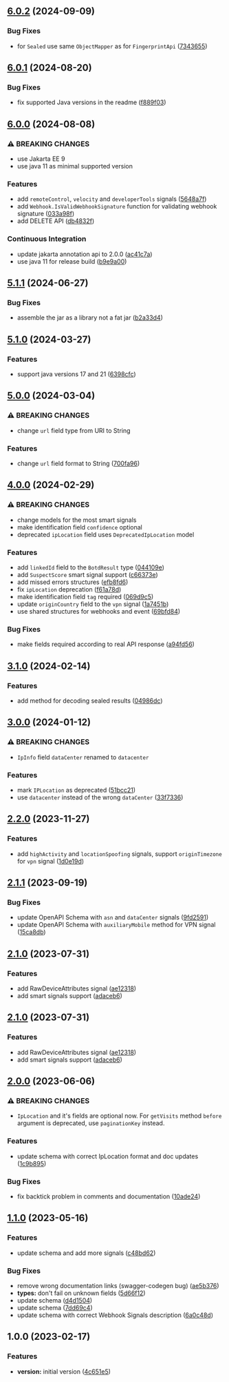 ## [6.0.2](https://github.com/fingerprintjs/fingerprint-pro-server-api-java-sdk/compare/v6.0.1...v6.0.2) (2024-09-09)


### Bug Fixes

* for `Sealed` use same `ObjectMapper` as for `FingerprintApi` ([7343655](https://github.com/fingerprintjs/fingerprint-pro-server-api-java-sdk/commit/734365587dbc52a504d17c051ef03cd85f6c2d34))

## [6.0.1](https://github.com/fingerprintjs/fingerprint-pro-server-api-java-sdk/compare/v6.0.0...v6.0.1) (2024-08-20)


### Bug Fixes

* fix supported Java versions in the readme ([f889f03](https://github.com/fingerprintjs/fingerprint-pro-server-api-java-sdk/commit/f889f03918f26df3e83767a70f00bf147869875e))

## [6.0.0](https://github.com/fingerprintjs/fingerprint-pro-server-api-java-sdk/compare/v5.1.1...v6.0.0) (2024-08-08)


### ⚠ BREAKING CHANGES

* use Jakarta EE 9
* use java 11 as minimal supported version

### Features

* add `remoteControl`, `velocity` and `developerTools` signals ([5648a7f](https://github.com/fingerprintjs/fingerprint-pro-server-api-java-sdk/commit/5648a7faf93ee046f877a91c6b3400cf95b2401f))
* add `Webhook.IsValidWebhookSignature` function for validating webhook signature ([033a98f](https://github.com/fingerprintjs/fingerprint-pro-server-api-java-sdk/commit/033a98f0a770fe7665ca2268e09b9d6292e07f47))
* add DELETE API ([db4832f](https://github.com/fingerprintjs/fingerprint-pro-server-api-java-sdk/commit/db4832f724a76b0259c5a1144b0ab78692675ea0))


### Continuous Integration

* update jakarta annotation api to 2.0.0 ([ac41c7a](https://github.com/fingerprintjs/fingerprint-pro-server-api-java-sdk/commit/ac41c7afa5673ce252eb74c07fdd902ef358a9dc))
* use java 11 for release build ([b9e9a00](https://github.com/fingerprintjs/fingerprint-pro-server-api-java-sdk/commit/b9e9a001adf152186525142e5052aaa80cb7a3fe))

## [5.1.1](https://github.com/fingerprintjs/fingerprint-pro-server-api-java-sdk/compare/v5.1.0...v5.1.1) (2024-06-27)


### Bug Fixes

* assemble the jar as a library not a fat jar ([b2a33d4](https://github.com/fingerprintjs/fingerprint-pro-server-api-java-sdk/commit/b2a33d46228b9082435f05c9f67bd8586500b95b))

## [5.1.0](https://github.com/fingerprintjs/fingerprint-pro-server-api-java-sdk/compare/v5.0.0...v5.1.0) (2024-03-27)


### Features

* support java versions 17 and 21 ([6398cfc](https://github.com/fingerprintjs/fingerprint-pro-server-api-java-sdk/commit/6398cfc001cd59a188f867094fbaadf78e0881ce))

## [5.0.0](https://github.com/fingerprintjs/fingerprint-pro-server-api-java-sdk/compare/v4.0.0...v5.0.0) (2024-03-04)


### ⚠ BREAKING CHANGES

* change `url` field type from URI to String

### Features

* change `url` field format to String ([700fa96](https://github.com/fingerprintjs/fingerprint-pro-server-api-java-sdk/commit/700fa96e179be9f005466606887c8f8a6d832fc9))

## [4.0.0](https://github.com/fingerprintjs/fingerprint-pro-server-api-java-sdk/compare/v3.1.0...v4.0.0) (2024-02-29)


### ⚠ BREAKING CHANGES

* change models for the most smart signals
* make identification field `confidence` optional
* deprecated `ipLocation` field uses `DeprecatedIpLocation` model

### Features

* add `linkedId` field to the `BotdResult` type ([044109e](https://github.com/fingerprintjs/fingerprint-pro-server-api-java-sdk/commit/044109e37b77b37c9be489e457af874f79bd8a31))
* add `SuspectScore` smart signal support ([c66373e](https://github.com/fingerprintjs/fingerprint-pro-server-api-java-sdk/commit/c66373e5ff3ee194d1fea05329ab10f1c21544cf))
* add missed errors structures ([efb8fd6](https://github.com/fingerprintjs/fingerprint-pro-server-api-java-sdk/commit/efb8fd65ceb210b0b9113f38ef99e20e731078c6))
* fix `ipLocation` deprecation ([f61a78d](https://github.com/fingerprintjs/fingerprint-pro-server-api-java-sdk/commit/f61a78d61e69b8abaf3f92f0c8174bc857ec1c81))
* make identification field `tag` required ([069d9c5](https://github.com/fingerprintjs/fingerprint-pro-server-api-java-sdk/commit/069d9c506311e1bd0bd835ba46a4809658b107ab))
* update `originCountry` field to the `vpn` signal ([1a7451b](https://github.com/fingerprintjs/fingerprint-pro-server-api-java-sdk/commit/1a7451b872d2725b0fe16a788f3f665e70c2c10b))
* use shared structures for webhooks and event ([69bfd84](https://github.com/fingerprintjs/fingerprint-pro-server-api-java-sdk/commit/69bfd84b6d834c9957a584d7e6b1151172fa1930))


### Bug Fixes

* make fields required according to real API response ([a94fd56](https://github.com/fingerprintjs/fingerprint-pro-server-api-java-sdk/commit/a94fd56417f5de340215f15eb0806006e157e4e6))

## [3.1.0](https://github.com/fingerprintjs/fingerprint-pro-server-api-java-sdk/compare/v3.0.0...v3.1.0) (2024-02-14)


### Features

* add method for decoding sealed results ([04986dc](https://github.com/fingerprintjs/fingerprint-pro-server-api-java-sdk/commit/04986dc77ef730de9163415065535061ed5dbc04))

## [3.0.0](https://github.com/fingerprintjs/fingerprint-pro-server-api-java-sdk/compare/v2.2.0...v3.0.0) (2024-01-12)


### ⚠ BREAKING CHANGES

* `IpInfo` field `dataCenter` renamed to `datacenter`

### Features

* mark `IPLocation` as deprecated ([51bcc21](https://github.com/fingerprintjs/fingerprint-pro-server-api-java-sdk/commit/51bcc21388320a5af91dcfb0fff39db587bd21fc))
* use `datacenter` instead of the wrong `dataCenter` ([33f7336](https://github.com/fingerprintjs/fingerprint-pro-server-api-java-sdk/commit/33f733677cabe7b2ec94a6aad5f5b786070576f9))

## [2.2.0](https://github.com/fingerprintjs/fingerprint-pro-server-api-java-sdk/compare/v2.1.1...v2.2.0) (2023-11-27)


### Features

* add `highActivity` and `locationSpoofing` signals, support `originTimezone` for `vpn` signal ([1d0e19d](https://github.com/fingerprintjs/fingerprint-pro-server-api-java-sdk/commit/1d0e19df7a7e511f7490d48580b922f076f731fb))

## [2.1.1](https://github.com/fingerprintjs/fingerprint-pro-server-api-java-sdk/compare/v2.1.0...v2.1.1) (2023-09-19)


### Bug Fixes

* update OpenAPI Schema with `asn` and `dataCenter` signals ([9fd2591](https://github.com/fingerprintjs/fingerprint-pro-server-api-java-sdk/commit/9fd2591a20fd8ad8e451624b0e880a94dd715b21))
* update OpenAPI Schema with `auxiliaryMobile` method for VPN signal ([15ca8db](https://github.com/fingerprintjs/fingerprint-pro-server-api-java-sdk/commit/15ca8db508448fcfc0cee90a18f7c513b3ccde4e))

## [2.1.0](https://github.com/fingerprintjs/fingerprint-pro-server-api-java-sdk/compare/v2.0.0...v2.1.0) (2023-07-31)


### Features

* add RawDeviceAttributes signal ([ae12318](https://github.com/fingerprintjs/fingerprint-pro-server-api-java-sdk/commit/ae12318beb679f4e5cbe4fa857fc007c295e3b8b))
* add smart signals support ([adaceb6](https://github.com/fingerprintjs/fingerprint-pro-server-api-java-sdk/commit/adaceb69ef86b65eed0cb0f2ab2c2b4af218cdf8))

## [2.1.0](https://github.com/fingerprintjs/fingerprint-pro-server-api-java-sdk/compare/v2.0.0...v2.1.0) (2023-07-31)


### Features

* add RawDeviceAttributes signal ([ae12318](https://github.com/fingerprintjs/fingerprint-pro-server-api-java-sdk/commit/ae12318beb679f4e5cbe4fa857fc007c295e3b8b))
* add smart signals support ([adaceb6](https://github.com/fingerprintjs/fingerprint-pro-server-api-java-sdk/commit/adaceb69ef86b65eed0cb0f2ab2c2b4af218cdf8))

## [2.0.0](https://github.com/fingerprintjs/fingerprint-pro-server-api-java-sdk/compare/v1.1.0...v2.0.0) (2023-06-06)


### ⚠ BREAKING CHANGES

* `IpLocation` and it's fields are optional now.
For `getVisits` method `before` argument is deprecated, use `paginationKey` instead.

### Features

* update schema with correct IpLocation format and doc updates ([1c9b895](https://github.com/fingerprintjs/fingerprint-pro-server-api-java-sdk/commit/1c9b895c341340a299c612d01438d79ffa6fe49f))


### Bug Fixes

* fix backtick problem in comments and documentation ([10ade24](https://github.com/fingerprintjs/fingerprint-pro-server-api-java-sdk/commit/10ade24eb537ac8b1bc435aefdac7308b2adaea3))

## [1.1.0](https://github.com/fingerprintjs/fingerprint-pro-server-api-java-sdk/compare/v1.0.0...v1.1.0) (2023-05-16)


### Features

* update schema and add more signals ([c48bd62](https://github.com/fingerprintjs/fingerprint-pro-server-api-java-sdk/commit/c48bd62812198a4dcdf0a42b8a98f7d8abc6a307))


### Bug Fixes

* remove wrong documentation links (swagger-codegen bug) ([ae5b376](https://github.com/fingerprintjs/fingerprint-pro-server-api-java-sdk/commit/ae5b3765bd30b8273b7eb0f0da2e70c12c6b9aa4))
* **types:** don't fail on unknown fields ([5d66f12](https://github.com/fingerprintjs/fingerprint-pro-server-api-java-sdk/commit/5d66f12988e9fa5a953518f638c9df75774b5232))
* update schema ([d4d1504](https://github.com/fingerprintjs/fingerprint-pro-server-api-java-sdk/commit/d4d15042a8547136d47302b4ee86e6f5909b64fc))
* update schema ([7dd69c4](https://github.com/fingerprintjs/fingerprint-pro-server-api-java-sdk/commit/7dd69c4b1a8d2d2c7e506632b8892553eebd86e7))
* update schema with correct Webhook Signals description ([6a0c48d](https://github.com/fingerprintjs/fingerprint-pro-server-api-java-sdk/commit/6a0c48d1463e5e6671a944aaa45533063fbc4617))

## 1.0.0 (2023-02-17)


### Features

* **version:** initial version ([4c651e5](https://github.com/fingerprintjs/fingerprint-pro-server-api-java-sdk/commit/4c651e5b70a943f367572dd433a6fd9d1b8aad96))
